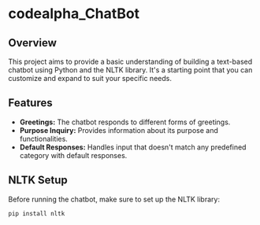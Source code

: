 # codealpha_ChatBot
## Overview

This project aims to provide a basic understanding of building a text-based chatbot using Python and the NLTK library. It's a starting point that you can customize and expand to suit your specific needs.

## Features

- **Greetings:** The chatbot responds to different forms of greetings.
- **Purpose Inquiry:** Provides information about its purpose and functionalities.
- **Default Responses:** Handles input that doesn't match any predefined category with default responses.

## NLTK Setup

Before running the chatbot, make sure to set up the NLTK library:
```bash
pip install nltk
